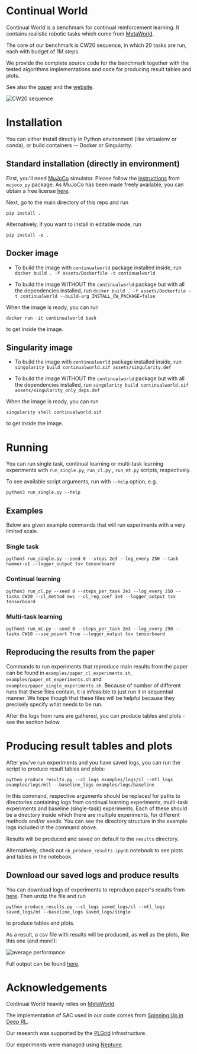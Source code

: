 # Continual World

Continual World is a benchmark for continual reinforcement learning. It contains realistic robotic tasks which come from
[MetaWorld](https://github.com/rlworkgroup/metaworld).

The core of our benchmark is CW20 sequence, in which 20 tasks are run, each with budget of 1M steps.

We provide the complete source code for the benchmark together with the tested algorithms implementations and code for
producing result tables and plots.

See also the [paper](https://arxiv.org/abs/2105.10919) and
the [website](https://sites.google.com/view/continualworld/home).

![CW20 sequence](./assets/images/cw20.png)

# Installation

You can either install directly in Python environment
(like virtualenv or conda), or build containers -- Docker or Singularity.

## Standard installation (directly in environment)

First, you'll need [MuJoCo](http://www.mujoco.org/) simulator. Please follow
the [instructions](https://github.com/openai/mujoco-py#install-mujoco)
from `mujoco_py` package. As MuJoCo has been made freely available, you can obtain a free
license [here](https://www.roboti.us/license.html).

Next, go to the main directory of this repo and run

`pip install .`

Alternatively, if you want to install in editable mode, run

`pip install -e .`

## Docker image

- To build the image with `continualworld` package installed inside, run
  `docker build . -f assets/Dockerfile -t continualworld`

- To build the image WITHOUT the `continualworld` package but with all the dependencies installed, run
  `docker build . -f assets/Dockerfile -t continualworld --build-arg INSTALL_CW_PACKAGE=false`

When the image is ready, you can run

`docker run -it continualworld bash`

to get inside the image.

## Singularity image

- To build the image with `continualworld` package installed inside, run
  `singularity build continualworld.sif assets/singularity.def`

- To build the image WITHOUT the `continualworld` package but with all the dependencies installed, run
  `singularity build continualworld.sif assets/singularity_only_deps.def`

When the image is ready, you can run

`singularity shell continualworld.sif`

to get inside the image.

# Running

You can run single task, continual learning or multi-task learning experiments with `run_single.py`, `run_cl.py`
, `run_mt.py` scripts, respectively.

To see available script arguments, run with `--help` option, e.g.

`python3 run_single.py --help`

## Examples

Below are given example commands that will run experiments with a very limited scale.

### Single task

`python3 run_single.py --seed 0 --steps 2e3 --log_every 250 --task hammer-v1 --logger_output tsv tensorboard`

### Continual learning

`python3 run_cl.py --seed 0 --steps_per_task 2e3 --log_every 250 --tasks CW20 --cl_method ewc --cl_reg_coef 1e4 --logger_output tsv tensorboard`

### Multi-task learning

`python3 run_mt.py --seed 0 --steps_per_task 2e3 --log_every 250 --tasks CW10 --use_popart True --logger_output tsv tensorboard`

## Reproducing the results from the paper

Commands to run experiments that reproduce main results from the paper can be found
in `examples/paper_cl_experiments.sh`,
`examples/paper_mt_experiments.sh` and `examples/paper_single_experiments.sh`. Because of number of different runs that
these files contain, it is infeasible to just run it in sequential manner. We hope though that these files will be
helpful because they precisely specify what needs to be run.

After the logs from runs are gathered, you can produce tables and plots - see the section below.

# Producing result tables and plots

After you've run experiments and you have saved logs, you can run the script to produce result tables and plots:

`python produce_results.py --cl_logs examples/logs/cl --mtl_logs examples/logs/mtl --baseline_logs examples/logs/baseline`

In this command, respective arguments should be replaced for paths to directories containing logs from continual
learning experiments, multi-task experiments and baseline (single-task) experiments. Each of these should be a directory
inside which there are multiple experiments, for different methods and/or seeds. You can see the directory structure in
the example logs included in the command above.

Results will be produced and saved on default to the `results` directory.

Alternatively, check out `nb_produce_results.ipynb` notebook to see plots and tables in the notebook.

## Download our saved logs and produce results

You can download logs of experiments to reproduce paper's results from
[here](https://e.pcloud.link/publink/show?code=XZXgkuZfJQeQRtMMSpHiSCmWIgV8VhnkkKX). Then unzip the file and run

`python produce_results.py --cl_logs saved_logs/cl --mtl_logs saved_logs/mt --baseline_logs saved_logs/single`

to produce tables and plots.

As a result, a csv file with results will be produced, as well as the plots, like this one (and more!):

![average performance](./examples/results/report_2021_12_15__20_06_56/average_performance.png)

Full output can be found [here](./examples/results/report_2021_12_15__20_06_56/).

# Acknowledgements

Continual World heavily relies on [MetaWorld](https://github.com/rlworkgroup/metaworld).

The implementation of SAC used in our code comes from [Spinning Up in Deep RL](https://github.com/openai/spinningup).

Our research was supported by the [PLGrid](https://plgrid.pl/) infrastructure.

Our experiments were managed using [Neptune](https://neptune.ai).
